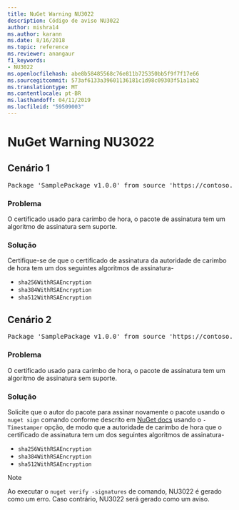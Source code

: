 ```yaml
---
title: NuGet Warning NU3022
description: Código de aviso NU3022
author: mishra14
ms.author: karann
ms.date: 8/16/2018
ms.topic: reference
ms.reviewer: anangaur
f1_keywords:
- NU3022
ms.openlocfilehash: abe8b58485568c76e811b725350bb5f9f7f17e66
ms.sourcegitcommit: 573af6133a39601136181c1d98c09303f51a1ab2
ms.translationtype: MT
ms.contentlocale: pt-BR
ms.lasthandoff: 04/11/2019
ms.locfileid: "59509003"
---
```

# <a name="nuget-warning-nu3022"></a>NuGet Warning NU3022

## <a name="scenario-1"></a>Cenário 1

<pre>Package 'SamplePackage v1.0.0' from source 'https://contoso.com/index.json': The primary signature's timestamp certificate has an unsupported signature algorithm.</pre>

### <a name="issue"></a>Problema

O certificado usado para carimbo de hora, o pacote de assinatura tem um algoritmo de assinatura sem suporte.


### <a name="solution"></a>Solução

Certifique-se de que o certificado de assinatura da autoridade de carimbo de hora tem um dos seguintes algoritmos de assinatura- 
* `sha256WithRSAEncryption`
* `sha384WithRSAEncryption`
* `sha512WithRSAEncryption`



## <a name="scenario-2"></a>Cenário 2

<pre>Package 'SamplePackage v1.0.0' from source 'https://contoso.com/index.json': The timestamp certificate has an unsupported signature algorithm (SHA1). The following algorithms are supported: SHA256RSA, SHA384RSA, SHA512RSA.</pre>

### <a name="issue"></a>Problema

O certificado usado para carimbo de hora, o pacote de assinatura tem um algoritmo de assinatura sem suporte.


### <a name="solution"></a>Solução

Solicite que o autor do pacote para assinar novamente o pacote usando o `nuget sign` comando conforme descrito em [NuGet docs](https://docs.microsoft.com/en-us/nuget/create-packages/sign-a-package) usando o `-Timestamper` opção, de modo que a autoridade de carimbo de hora que o certificado de assinatura tem um dos seguintes algoritmos de assinatura-
* `sha256WithRSAEncryption`
* `sha384WithRSAEncryption`
* `sha512WithRSAEncryption`


> [!Note]
> Ao executar o `nuget verify -signatures` de comando, NU3022 é gerado como um erro. Caso contrário, NU3022 será gerado como um aviso.